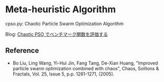 # Meta-heuristic Algorithm

cpso.py: Chaotic Particle Swarm Optimization Algorithm

Blog: [Chaotic PSO でベンチマーク関数を評価する](http://resweater.hatenablog.com/entry/2019/06/02/083146)

## Reference

- Bo Liu, Ling Wang, Yi-Hui Jin, Fang Tang, De-Xian Huang, "Improved particle swarm optimization combined with chaos", Chaos, Solitons & Fractals, Vol. 25, Issue 5, p.p. 1261-1271, (2005).